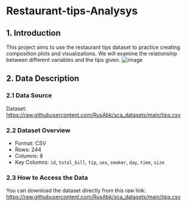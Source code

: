 # Restaurant-tips-Analysys
## 1. Introduction
This project aims to use the restaurant tips dataset to practice creating composition plots and visualizations. We will examine the relationship between different variables and the tips given.
![image](https://github.com/user-attachments/assets/9f6b43cd-60c9-446a-af9a-f6b7b375d419)

## 2. Data Description
### 2.1  Data Source
Dataset: https://raw.githubusercontent.com/RusAbk/sca_datasets/main/tips.csv
### 2.2 Dataset Overview
- Format: CSV
- Rows: 244
- Columns: 8
- Key Columns: `id`, `total_bill`, `tip`, `sex`, `smoker`, `day`, `time`, `size`
### 2.3 How to Access the Data
You can download the dataset directly from this raw link:  https://raw.githubusercontent.com/RusAbk/sca_datasets/main/tips.csv
